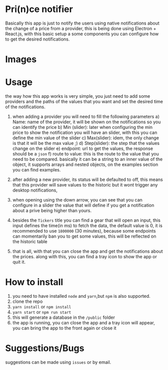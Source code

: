# Pri(n)ce notifier

Basically this app is just to notify the users using native notifications about the change of a price from a provider, this is being done using Electron + React.js, with this basic setup a some components you can configure how to get the desired notifications.

# Images

# Usage

the way how this app works is very simple, you just need to add some providers and the paths of the values that you want and set the desired time of the notifications.

1. when adding a provider you will need to fill the following parameters
   a) Name: name of the provider, it will be shown on the notifications so you can identify the price
   b) Min (slider): later when configuring the min price to show the notification you will have an slider, with this you can define the min value of the slider
   c) Max(slider): idem, the only change is that it will be the max value ;)
   d) Step(slider): the step that the values change on the slider
   e) endpoint: url to get the values, the response should be a `json`
   f) route to value: this is the route to the value that you need to be compared. basically it can be a string to an inner value of the object, it supports arrays and nested objects, on the examples section you can find examples.

2. after adding a new provider, its status will be defaulted to off, this means that this provider will save values to the historic but it wont trigger any desktop notifications,

3. when opening using the down arrow, you can see that you can configure in a slider the value that will define if you get a notification about a prive being higher than yours.
4. besides the `Tickers` title you can find a gear that will open an input, this input defines the time(in ms) to fetch the data, the default value is 0, it is recommended to use `1800000` (30 minutes), because some endpoints can momentarily ban you to get some values, this will be reflected on the historic table
5. that is all, with that you can close the app and get the notifications about the prices. along with this, you can find a tray icon to show the app or quit it.

# How to install

1. you need to have installed `node` and `yarn`,but `npm` is also supported.
2. clone the repo
3. `yarn install` or `npm install`
4. `yarn start` or `npm run start`
5. this will generate a database in the `/public` folder
6. the app is running, you can close the app and a tray icon will appear, you can bring the app to the front again or close it

# Suggestions/Bugs

suggestions can be made using `issues` or by email.

